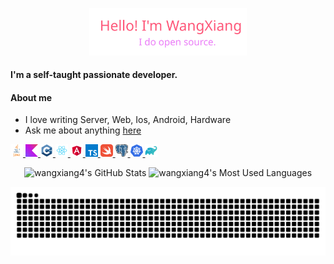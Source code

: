 <p align="center">
  <a href="">
    <img alt="Hello, i'm WangXiang, i do open source." width="50%" src="./assets/gh-readme-header.svg" />
  </a>
</p>

#### I'm a self-taught passionate developer.

#### About me
- I love writing Server, Web, Ios, Android, Hardware   
- Ask me about anything [here](https://github.com/wangxiang4/wangxiang4/issues)

<p align="left">
  <a href="https://github.com/topics/java">
    <code><img height="20" alt="java" src="https://raw.githubusercontent.com/github/explore/5b3600551e122a3277c2c5368af2ad5725ffa9a1/topics/java/java.png"></code>
  </a>
  <a href="https://github.com/topics/kotlin">
    <code><img height="20" alt="kotlin" src="https://raw.githubusercontent.com/github/explore/4479d2a2c854198cb00160f8593519c14dc3b905/topics/kotlin/kotlin.png"></code>
  </a>
  <a href="https://github.com/topics/cpp">
    <code><img height="20" alt="cpp" src="https://raw.githubusercontent.com/github/explore/180320cffc25f4ed1bbdfd33d4db3a66eeeeb358/topics/cpp/cpp.png"></code>
  </a>
  <a href="https://github.com/topics/react">
    <code><img height="20" alt="react" src="https://raw.githubusercontent.com/github/explore/80688e429a7d4ef2fca1e82350fe8e3517d3494d/topics/react/react.png"></code>      
  </a>
  <a href="https://github.com/topics/angular">   
   <code><img height="20" alt="angular" src="https://raw.githubusercontent.com/github/explore/c700f6f5bb68a850405eef411cf878162ff34b59/topics/angular/angular.png"></code>
  </a>
  <a href="https://github.com/topics/typescript">
    <code><img height="20" alt="typescript" src="https://raw.githubusercontent.com/github/explore/80688e429a7d4ef2fca1e82350fe8e3517d3494d/topics/typescript/typescript.png"></code>  
  </a>
  <a href="https://github.com/topics/swift">
    <code><img height="20" alt="swift" src="https://raw.githubusercontent.com/github/explore/80688e429a7d4ef2fca1e82350fe8e3517d3494d/topics/swift/swift.png"></code>
  </a>
  <a href="https://github.com/topics/postgresql">
    <code><img height="20" alt="postgresql" src="https://raw.githubusercontent.com/github/explore/80688e429a7d4ef2fca1e82350fe8e3517d3494d/topics/postgresql/postgresql.png"></code>
  </a>
  <a href="https://github.com/topics/kubernetes">
    <code><img height="20" alt="kubernetes" src="https://raw.githubusercontent.com/github/explore/01ea2a586e5da744792d0ccfce2f68b861f29301/topics/kubernetes/kubernetes.png"></code>
  </a>
  <a href="https://github.com/topics/gradle">
    <code><img height="20" alt="gradle" src="https://raw.githubusercontent.com/github/explore/59009b1589a883459c0ae19044e3e7e3ec0c4e0a/topics/gradle/gradle.png"></code>
  </a>
</p>

[//]: # (https://github.com/anuraghazra/github-readme-stats)
<p align="center">
  <picture>
    <source
      srcset="https://github-stats.liuli.lol/api?username=wangxiang4&show_icons=false&include_all_commits=true&theme=buefy&hide_border=true&border_radius=6&rank_icon=github&show=reviews,discussions_started,discussions_answered,prs_merged"
      media="(prefers-color-scheme: light)"
    />
    <source
      srcset="https://github-stats.liuli.lol/api?username=wangxiang4&show_icons=false&include_all_commits=true&theme=ambient_gradient&hide_border=true&border_radius=6&rank_icon=github&show=reviews,discussions_started,discussions_answered,prs_merged"
      media="(prefers-color-scheme: dark), (prefers-color-scheme: no-preference)"
    />
    <img alt="wangxiang4's GitHub Stats" src="https://github-stats.liuli.lol/api?username=wangxiang4&show_icons=false&include_all_commits=true&theme=ambient_gradient&hide_border=true&border_radius=6&rank_icon=github&show=reviews,discussions_started,discussions_answered,prs_merged" />
  </picture>
  <picture>
    <source
      srcset="https://github-readme-stats.vercel.app/api/top-langs/?username=wangxiang4&layout=compact&theme=buefy&hide_border=true&langs_count=18&size_weight=0.5&count_weight=0.5&border_radius=6&card_width=320"
      media="(prefers-color-scheme: light)"
    />
    <source
      srcset="https://github-readme-stats.vercel.app/api/top-langs/?username=wangxiang4&layout=compact&theme=ambient_gradient&hide_border=true&langs_count=18&size_weight=0.5&count_weight=0.5&border_radius=6&card_width=320"
      media="(prefers-color-scheme: dark), (prefers-color-scheme: no-preference)"
    />
    <img alt="wangxiang4's Most Used Languages" src="https://github-readme-stats.vercel.app/api/top-langs/?username=wangxiang4&layout=compact&theme=ambient_gradient&hide_border=true&langs_count=18&size_weight=0.5&count_weight=0.5&border_radius=6&card_width=320" />
  </picture>
</p>

[//]: # (https://github.com/Platane/snk)
<p align="center">
  <picture>
    <source media="(prefers-color-scheme: light)" srcset="https://raw.githubusercontent.com/wangxiang4/wangxiang4/output/github-contribution-grid-snake.svg" />
    <source media="(prefers-color-scheme: dark), (prefers-color-scheme: no-preference)" srcset="https://raw.githubusercontent.com/wangxiang4/wangxiang4/output/github-contribution-grid-snake-dark.svg" />
    <img alt="wangxiang4's Github Snake Grid" src="https://raw.githubusercontent.com/wangxiang4/wangxiang4/output/github-contribution-grid-snake-dark.svg" />
  </picture>
</p>
